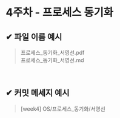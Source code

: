 # 4주차 - 프로세스 동기화

## ✔ 파일 이름 예시

> 프로세스_동기화_서영선.pdf<br>
> 프로세스_동기화_서영선.md

<br>

## ✔ 커밋 메세지 예시

> [week4] OS/프로세스_동기화/서영선
